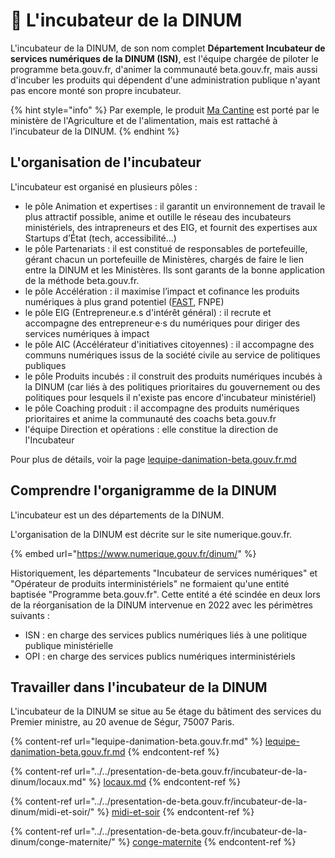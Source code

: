 # 🧪 L'incubateur de la DINUM

L'incubateur de la DINUM, de son nom complet **Département Incubateur de services numériques de la DINUM (ISN)**, est l'équipe chargée de piloter le programme beta.gouv.fr, d'animer la communauté beta.gouv.fr, mais aussi d'incuber les produits qui dépendent d'une administration publique n'ayant pas encore monté son propre incubateur.

{% hint style="info" %}
Par exemple, le produit [Ma Cantine](https://beta.gouv.fr/startups/ma-cantine-egalim.html) est porté par le ministère de l'Agriculture et de l'alimentation, mais est rattaché à l'incubateur de la DINUM.
{% endhint %}

## L'organisation de l'incubateur

L'incubateur est organisé en plusieurs pôles :

* le pôle Animation et expertises : il garantit un environnement de travail le plus attractif possible, anime et outille le réseau des incubateurs ministériels, des intrapreneurs et des EIG, et fournit des expertises aux Startups d’État (tech, accessibilité...)
* le pôle Partenariats : il est constitué de responsables de portefeuille, gérant chacun un portefeuille de Ministères, chargés de faire le lien entre la DINUM et les Ministères. Ils sont garants de la bonne application de la méthode beta.gouv.fr.
* le pôle Accélération : il maximise l’impact et cofinance les produits numériques à plus grand potentiel ([FAST](../../gerer-sa-startup-detat-ou-de-territoires-au-quotidien/la-vie-dune-se/acceleration/fonds-dacceleration-des-startups-detat.md), FNPE)
* le pôle EIG (Entrepreneur.e.s d'intérêt général) : il recrute et accompagne des entrepreneur·e·s du numériques pour diriger des services numériques à impact
* le pôle AIC (Accélérateur d'initiatives citoyennes) : il accompagne des communs numériques issus de la société civile au service de politiques publiques
* le pôle Produits incubés : il construit des produits numériques incubés à la DINUM (car liés à des politiques prioritaires du gouvernement ou des politiques pour lesquels il n'existe pas encore d'incubateur ministériel)
* le pôle Coaching produit : il accompagne des produits numériques prioritaires et anime la communauté des coachs beta.gouv.fr
* l'équipe Direction et opérations : elle constitue la direction de l'Incubateur

Pour plus de détails, voir la page [lequipe-danimation-beta.gouv.fr.md](lequipe-danimation-beta.gouv.fr.md "mention")

## Comprendre l'organigramme de la DINUM

L'incubateur est un des départements de la DINUM.

L'organisation de la DINUM est décrite sur le site numerique.gouv.fr.

{% embed url="https://www.numerique.gouv.fr/dinum/" %}

Historiquement, les départements "Incubateur de services numériques" et "Opérateur de produits interministériels" ne formaient qu'une entité baptisée "Programme beta.gouv.fr". Cette entité a été scindée en deux lors de la réorganisation de la DINUM intervenue en 2022 avec les périmètres suivants :

* ISN : en charge des services publics numériques liés à une politique publique ministérielle
* OPI : en charge des services publics numériques interministériels

## Travailler dans l'incubateur de la DINUM

L'incubateur de la DINUM se situe au 5e étage du bâtiment des services du Premier ministre, au 20 avenue de Ségur, 75007 Paris.

{% content-ref url="lequipe-danimation-beta.gouv.fr.md" %}
[lequipe-danimation-beta.gouv.fr.md](lequipe-danimation-beta.gouv.fr.md)
{% endcontent-ref %}

{% content-ref url="../../presentation-de-beta.gouv.fr/incubateur-de-la-dinum/locaux.md" %}
[locaux.md](../../presentation-de-beta.gouv.fr/incubateur-de-la-dinum/locaux.md)
{% endcontent-ref %}

{% content-ref url="../../presentation-de-beta.gouv.fr/incubateur-de-la-dinum/midi-et-soir/" %}
[midi-et-soir](../../presentation-de-beta.gouv.fr/incubateur-de-la-dinum/midi-et-soir/)
{% endcontent-ref %}

{% content-ref url="../../presentation-de-beta.gouv.fr/incubateur-de-la-dinum/conge-maternite/" %}
[conge-maternite](../../presentation-de-beta.gouv.fr/incubateur-de-la-dinum/conge-maternite/)
{% endcontent-ref %}
